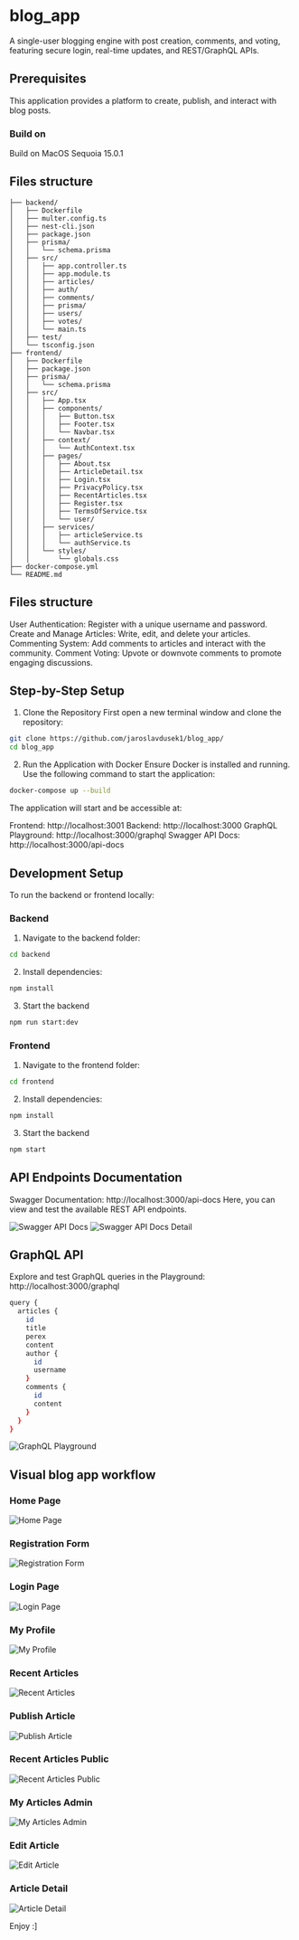# blog_app
A single-user blogging engine with post creation, comments, and voting, featuring secure login, real-time updates, and REST/GraphQL APIs.

## Prerequisites
This application provides a platform to create, publish, and interact with blog posts.

### Build on
Build on MacOS Sequoia 15.0.1

## Files structure
```blog_app/
├── backend/
│   ├── Dockerfile
│   ├── multer.config.ts
│   ├── nest-cli.json
│   ├── package.json
│   ├── prisma/
│   │   └── schema.prisma
│   ├── src/
│   │   ├── app.controller.ts
│   │   ├── app.module.ts
│   │   ├── articles/
│   │   ├── auth/
│   │   ├── comments/
│   │   ├── prisma/
│   │   ├── users/
│   │   ├── votes/
│   │   └── main.ts
│   ├── test/
│   └── tsconfig.json
├── frontend/
│   ├── Dockerfile
│   ├── package.json
│   ├── prisma/
│   │   └── schema.prisma
│   ├── src/
│   │   ├── App.tsx
│   │   ├── components/
│   │   │   ├── Button.tsx
│   │   │   ├── Footer.tsx
│   │   │   └── Navbar.tsx
│   │   ├── context/
│   │   │   └── AuthContext.tsx
│   │   ├── pages/
│   │   │   ├── About.tsx
│   │   │   ├── ArticleDetail.tsx
│   │   │   ├── Login.tsx
│   │   │   ├── PrivacyPolicy.tsx
│   │   │   ├── RecentArticles.tsx
│   │   │   ├── Register.tsx
│   │   │   ├── TermsOfService.tsx
│   │   │   └── user/
│   │   ├── services/
│   │   │   ├── articleService.ts
│   │   │   └── authService.ts
│   │   └── styles/
│   │       └── globals.css
├── docker-compose.yml
└── README.md
```

## Files structure
User Authentication: Register with a unique username and password.
Create and Manage Articles: Write, edit, and delete your articles.
Commenting System: Add comments to articles and interact with the community.
Comment Voting: Upvote or downvote comments to promote engaging discussions.

## Step-by-Step Setup

1. Clone the Repository
First open a new terminal window and clone the repository:
```bash
git clone https://github.com/jaroslavdusek1/blog_app/
cd blog_app
```

2. Run the Application with Docker
Ensure Docker is installed and running. Use the following command to start the application:
```bash
docker-compose up --build
```

The application will start and be accessible at:

Frontend: http://localhost:3001
Backend: http://localhost:3000
GraphQL Playground: http://localhost:3000/graphql
Swagger API Docs: http://localhost:3000/api-docs

## Development Setup
To run the backend or frontend locally:

### Backend
1. Navigate to the backend folder:
```bash
cd backend
```

2. Install dependencies:
```bash
npm install
```

3. Start the backend
```bash
npm run start:dev
```

### Frontend
1. Navigate to the frontend folder:
```bash
cd frontend
```

2. Install dependencies:
```bash
npm install
```

3. Start the backend
```bash
npm start
```

## API Endpoints Documentation

Swagger Documentation: http://localhost:3000/api-docs
Here, you can view and test the available REST API endpoints.

![Swagger API Docs](public/swagger_api_docs.png)
![Swagger API Docs Detail](public/swagger_api_docs_detail.png)


## GraphQL API
Explore and test GraphQL queries in the Playground:
http://localhost:3000/graphql
```bash
query {
  articles {
    id
    title
    perex
    content
    author {
      id
      username
    }
    comments {
      id
      content
    }
  }
}
```

![GraphQL Playground](./frontend/public/graphql_playground.png)

## Visual blog app workflow
### Home Page
![Home Page](./frontend/public/home.png)

### Registration Form
![Registration Form](./frontend/public/reg_form.png)

### Login Page
![Login Page](./frontend/public/login.png)

### My Profile
![My Profile](./frontend/public/my_profile.png)

### Recent Articles
![Recent Articles](./frontend/public/recent_articles.png)

### Publish Article
![Publish Article](./frontend/public/publish.png)

### Recent Articles Public
![Recent Articles Public](./frontend/public/recent_articles_public.png)

### My Articles Admin
![My Articles Admin](./frontend/public/my_articles_admin.png)

### Edit Article
![Edit Article](./frontend/public/edit_article.png)

### Article Detail
![Article Detail](./frontend/public/article_detail.png)

Enjoy :]